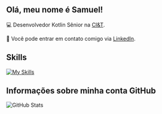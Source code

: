 ## Olá, meu nome é <strong>Samuel!</strong>

💻 Desenvolvedor Kotlin Sênior na [CI&T](https://ciandt.com/br/pt-br/home).

💬 Você pode entrar em contato comigo via [LinkedIn](https://www.linkedin.com/in/barbosa-samuel97/).

## Skills

[![My Skills](https://skillicons.dev/icons?i=aws,bash,docker,git,grafana,java,kafka,kotlin,py,spring)](https://skillicons.dev)

## Informações sobre minha conta GitHub

  ![GitHub Stats](https://github-readme-stats.vercel.app/api?username=samuel-barbosa97&theme=dark&show_icons=true)

